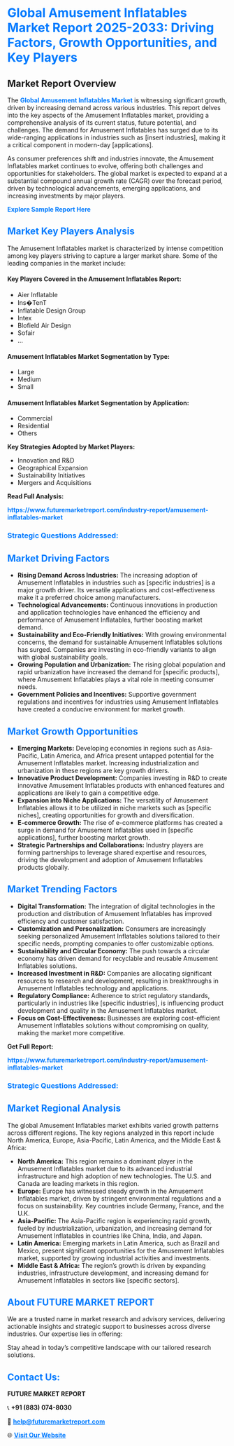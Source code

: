 <h1 style="color: #007BFF;">Global Amusement Inflatables Market Report 2025-2033: Driving Factors, Growth Opportunities, and Key Players</h1>

<section id="overview">
<h2>Market Report Overview</h2>
<p>The <a href="https://www.futuremarketreport.com/industry-report/amusement-inflatables-market" style="color: #007BFF; text-decoration: none;"><strong>Global Amusement Inflatables Market</strong></a> is witnessing significant growth, driven by increasing demand across various industries. This report delves into the key aspects of the Amusement Inflatables market, providing a comprehensive analysis of its current status, future potential, and challenges. The demand for Amusement Inflatables has surged due to its wide-ranging applications in industries such as [insert industries], making it a critical component in modern-day [applications].</p>
<p>As consumer preferences shift and industries innovate, the Amusement Inflatables market continues to evolve, offering both challenges and opportunities for stakeholders. The global market is expected to expand at a substantial compound annual growth rate (CAGR) over the forecast period, driven by technological advancements, emerging applications, and increasing investments by major players.</p>
</section>

<section id="overview">
<p><a href="https://www.futuremarketreport.com/request-sample/reportId=31919" style="color: #007BFF; text-decoration: none;"><strong>Explore Sample Report Here</strong></a></p>
</section>

<section id="key-players">
<h2 style="color: #007BFF;">Market Key Players Analysis</h2>
<p>The Amusement Inflatables market is characterized by intense competition among key players striving to capture a larger market share. Some of the leading companies in the market include:</p>
<h4>Key Players Covered in the Amusement Inflatables Report:</h4>
<ul><li>Aier Inflatable</li><li>Ins�TenT</li><li>Inflatable Design Group</li><li>Intex</li><li>Blofield Air Design</li><li>Sofair</li><li>...</li></ul>
<h4>Amusement Inflatables Market Segmentation by Type:</h4>
<ul><li>Large</li><li>Medium</li><li>Small</li></ul>

<h4>Amusement Inflatables Market Segmentation by Application:</h4>
<ul><li>Commercial</li><li>Residential</li><li>Others</li></ul>
<p><strong>Key Strategies Adopted by Market Players:</strong></p>
<ul>
<li>Innovation and R&D</li>
<li>Geographical Expansion</li>
<li>Sustainability Initiatives</li>
<li>Mergers and Acquisitions</li>
</ul>
</section>

<section>
<p><strong>Read Full Analysis: </strong></p><a href="https://www.futuremarketreport.com/industry-report/amusement-inflatables-market" style="color: #007BFF; text-decoration: none;"><strong>https://www.futuremarketreport.com/industry-report/amusement-inflatables-market</strong></a>
<h3 style="color: #007BFF;">Strategic Questions Addressed:</h3>
</section>

<section id="driving-factors">
<h2 style="color: #007BFF;">Market Driving Factors</h2>
<ul>
<li><strong>Rising Demand Across Industries:</strong> The increasing adoption of Amusement Inflatables in industries such as [specific industries] is a major growth driver. Its versatile applications and cost-effectiveness make it a preferred choice among manufacturers.</li>
<li><strong>Technological Advancements:</strong> Continuous innovations in production and application technologies have enhanced the efficiency and performance of Amusement Inflatables, further boosting market demand.</li>
<li><strong>Sustainability and Eco-Friendly Initiatives:</strong> With growing environmental concerns, the demand for sustainable Amusement Inflatables solutions has surged. Companies are investing in eco-friendly variants to align with global sustainability goals.</li>
<li><strong>Growing Population and Urbanization:</strong> The rising global population and rapid urbanization have increased the demand for [specific products], where Amusement Inflatables plays a vital role in meeting consumer needs.</li>
<li><strong>Government Policies and Incentives:</strong> Supportive government regulations and incentives for industries using Amusement Inflatables have created a conducive environment for market growth.</li>
</ul>
</section>

<section id="growth-opportunities">
<h2 style="color: #007BFF;">Market Growth Opportunities</h2>
<ul>
<li><strong>Emerging Markets:</strong> Developing economies in regions such as Asia-Pacific, Latin America, and Africa present untapped potential for the Amusement Inflatables market. Increasing industrialization and urbanization in these regions are key growth drivers.</li>
<li><strong>Innovative Product Development:</strong> Companies investing in R&D to create innovative Amusement Inflatables products with enhanced features and applications are likely to gain a competitive edge.</li>
<li><strong>Expansion into Niche Applications:</strong> The versatility of Amusement Inflatables allows it to be utilized in niche markets such as [specific niches], creating opportunities for growth and diversification.</li>
<li><strong>E-commerce Growth:</strong> The rise of e-commerce platforms has created a surge in demand for Amusement Inflatables used in [specific applications], further boosting market growth.</li>
<li><strong>Strategic Partnerships and Collaborations:</strong> Industry players are forming partnerships to leverage shared expertise and resources, driving the development and adoption of Amusement Inflatables products globally.</li>
</ul>
</section>

<section id="trending-factors">
<h2 style="color: #007BFF;">Market Trending Factors</h2>
<ul>
<li><strong>Digital Transformation:</strong> The integration of digital technologies in the production and distribution of Amusement Inflatables has improved efficiency and customer satisfaction.</li>
<li><strong>Customization and Personalization:</strong> Consumers are increasingly seeking personalized Amusement Inflatables solutions tailored to their specific needs, prompting companies to offer customizable options.</li>
<li><strong>Sustainability and Circular Economy:</strong> The push towards a circular economy has driven demand for recyclable and reusable Amusement Inflatables solutions.</li>
<li><strong>Increased Investment in R&D:</strong> Companies are allocating significant resources to research and development, resulting in breakthroughs in Amusement Inflatables technology and applications.</li>
<li><strong>Regulatory Compliance:</strong> Adherence to strict regulatory standards, particularly in industries like [specific industries], is influencing product development and quality in the Amusement Inflatables market.</li>
<li><strong>Focus on Cost-Effectiveness:</strong> Businesses are exploring cost-efficient Amusement Inflatables solutions without compromising on quality, making the market more competitive.</li>
</ul>
</section>

<section>
<p><strong>Get Full Report: </strong></p><a href="https://www.futuremarketreport.com/industry-report/amusement-inflatables-market" style="color: #007BFF; text-decoration: none;"><strong>https://www.futuremarketreport.com/industry-report/amusement-inflatables-market</strong></a>
<h3 style="color: #007BFF;">Strategic Questions Addressed:</h3>
</section>


<section id="regional-analysis">
<h2 style="color: #007BFF;">Market Regional Analysis</h2>
<p>The global Amusement Inflatables market exhibits varied growth patterns across different regions. The key regions analyzed in this report include North America, Europe, Asia-Pacific, Latin America, and the Middle East & Africa:</p>
<ul>
<li><strong>North America:</strong> This region remains a dominant player in the Amusement Inflatables market due to its advanced industrial infrastructure and high adoption of new technologies. The U.S. and Canada are leading markets in this region.</li>
<li><strong>Europe:</strong> Europe has witnessed steady growth in the Amusement Inflatables market, driven by stringent environmental regulations and a focus on sustainability. Key countries include Germany, France, and the U.K.</li>
<li><strong>Asia-Pacific:</strong> The Asia-Pacific region is experiencing rapid growth, fueled by industrialization, urbanization, and increasing demand for Amusement Inflatables in countries like China, India, and Japan.</li>
<li><strong>Latin America:</strong> Emerging markets in Latin America, such as Brazil and Mexico, present significant opportunities for the Amusement Inflatables market, supported by growing industrial activities and investments.</li>
<li><strong>Middle East & Africa:</strong> The region’s growth is driven by expanding industries, infrastructure development, and increasing demand for Amusement Inflatables in sectors like [specific sectors].</li>
</ul>
</section>

<footer>
<h2 style="color: #007BFF;">About FUTURE MARKET REPORT</h2>
<p>We are a trusted name in market research and advisory services, delivering actionable insights and strategic support to businesses across diverse industries. Our expertise lies in offering:</p>

<p>Stay ahead in today’s competitive landscape with our tailored research solutions.</p>

<h2 style="color: #007BFF;">Contact Us:</h2>
<p><strong>FUTURE MARKET REPORT</strong></p>
<p>📞 <strong>+91 (883) 074-8030</strong></p>
<p>📧 <strong><a href="mailto:help@futuremarketreport.com" style="color: #007BFF;">help@futuremarketreport.com</a></strong></p>
<p>🌐 <strong><a href="https://www.futuremarketreport.com/" style="color: #007BFF;">Visit Our Website</a></strong></p>
</footer>